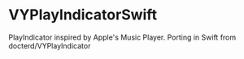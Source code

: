 # VYPlayIndicatorSwift
PlayIndicator inspired by Apple's Music Player. Porting in Swift from docterd/VYPlayIndicator
